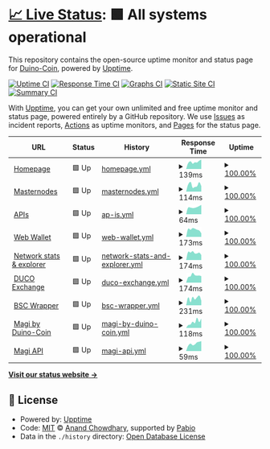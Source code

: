 # [📈 Live Status](https://status.duinocoin.com): <!--live status--> **🟩 All systems operational**

This repository contains the open-source uptime monitor and status page for [Duino-Coin](https://duinocoin.com), powered by [Upptime](https://github.com/upptime/upptime).

[![Uptime CI](https://github.com/duino-coin/status.duinocoin.com/workflows/Uptime%20CI/badge.svg)](https://github.com/duino-coin/status.duinocoin.com/actions?query=workflow%3A%22Uptime+CI%22)
[![Response Time CI](https://github.com/duino-coin/status.duinocoin.com/workflows/Response%20Time%20CI/badge.svg)](https://github.com/duino-coin/status.duinocoin.com/actions?query=workflow%3A%22Response+Time+CI%22)
[![Graphs CI](https://github.com/duino-coin/status.duinocoin.com/workflows/Graphs%20CI/badge.svg)](https://github.com/duino-coin/status.duinocoin.com/actions?query=workflow%3A%22Graphs+CI%22)
[![Static Site CI](https://github.com/duino-coin/status.duinocoin.com/workflows/Static%20Site%20CI/badge.svg)](https://github.com/duino-coin/status.duinocoin.com/actions?query=workflow%3A%22Static+Site+CI%22)
[![Summary CI](https://github.com/duino-coin/status.duinocoin.com/workflows/Summary%20CI/badge.svg)](https://github.com/duino-coin/status.duinocoin.com/actions?query=workflow%3A%22Summary+CI%22)

With [Upptime](https://upptime.js.org), you can get your own unlimited and free uptime monitor and status page, powered entirely by a GitHub repository. We use [Issues](https://github.com/duino-coin/status.duinocoin.com/issues) as incident reports, [Actions](https://github.com/duino-coin/status.duinocoin.com/actions) as uptime monitors, and [Pages](https://status.duinocoin.com) for the status page.

<!--start: status pages-->
<!-- This summary is generated by Upptime (https://github.com/upptime/upptime) -->
<!-- Do not edit this manually, your changes will be overwritten -->
<!-- prettier-ignore -->
| URL | Status | History | Response Time | Uptime |
| --- | ------ | ------- | ------------- | ------ |
| <img alt="" src="https://duinocoin.com/assets/icons/duco.svg" height="13"> [Homepage](https://duinocoin.com) | 🟩 Up | [homepage.yml](https://github.com/duino-coin/status.duinocoin.com/commits/HEAD/history/homepage.yml) | <details><summary><img alt="Response time graph" src="./graphs/homepage/response-time-week.png" height="20"> 139ms</summary><br><a href="https://status.duinocoin.com/history/homepage"><img alt="Response time 113" src="https://img.shields.io/endpoint?url=https%3A%2F%2Fraw.githubusercontent.com%2Fduino-coin%2Fstatus.duinocoin.com%2FHEAD%2Fapi%2Fhomepage%2Fresponse-time.json"></a><br><a href="https://status.duinocoin.com/history/homepage"><img alt="24-hour response time 184" src="https://img.shields.io/endpoint?url=https%3A%2F%2Fraw.githubusercontent.com%2Fduino-coin%2Fstatus.duinocoin.com%2FHEAD%2Fapi%2Fhomepage%2Fresponse-time-day.json"></a><br><a href="https://status.duinocoin.com/history/homepage"><img alt="7-day response time 139" src="https://img.shields.io/endpoint?url=https%3A%2F%2Fraw.githubusercontent.com%2Fduino-coin%2Fstatus.duinocoin.com%2FHEAD%2Fapi%2Fhomepage%2Fresponse-time-week.json"></a><br><a href="https://status.duinocoin.com/history/homepage"><img alt="30-day response time 125" src="https://img.shields.io/endpoint?url=https%3A%2F%2Fraw.githubusercontent.com%2Fduino-coin%2Fstatus.duinocoin.com%2FHEAD%2Fapi%2Fhomepage%2Fresponse-time-month.json"></a><br><a href="https://status.duinocoin.com/history/homepage"><img alt="1-year response time 113" src="https://img.shields.io/endpoint?url=https%3A%2F%2Fraw.githubusercontent.com%2Fduino-coin%2Fstatus.duinocoin.com%2FHEAD%2Fapi%2Fhomepage%2Fresponse-time-year.json"></a></details> | <details><summary><a href="https://status.duinocoin.com/history/homepage">100.00%</a></summary><a href="https://status.duinocoin.com/history/homepage"><img alt="All-time uptime 100.00%" src="https://img.shields.io/endpoint?url=https%3A%2F%2Fraw.githubusercontent.com%2Fduino-coin%2Fstatus.duinocoin.com%2FHEAD%2Fapi%2Fhomepage%2Fuptime.json"></a><br><a href="https://status.duinocoin.com/history/homepage"><img alt="24-hour uptime 100.00%" src="https://img.shields.io/endpoint?url=https%3A%2F%2Fraw.githubusercontent.com%2Fduino-coin%2Fstatus.duinocoin.com%2FHEAD%2Fapi%2Fhomepage%2Fuptime-day.json"></a><br><a href="https://status.duinocoin.com/history/homepage"><img alt="7-day uptime 100.00%" src="https://img.shields.io/endpoint?url=https%3A%2F%2Fraw.githubusercontent.com%2Fduino-coin%2Fstatus.duinocoin.com%2FHEAD%2Fapi%2Fhomepage%2Fuptime-week.json"></a><br><a href="https://status.duinocoin.com/history/homepage"><img alt="30-day uptime 100.00%" src="https://img.shields.io/endpoint?url=https%3A%2F%2Fraw.githubusercontent.com%2Fduino-coin%2Fstatus.duinocoin.com%2FHEAD%2Fapi%2Fhomepage%2Fuptime-month.json"></a><br><a href="https://status.duinocoin.com/history/homepage"><img alt="1-year uptime 100.00%" src="https://img.shields.io/endpoint?url=https%3A%2F%2Fraw.githubusercontent.com%2Fduino-coin%2Fstatus.duinocoin.com%2FHEAD%2Fapi%2Fhomepage%2Fuptime-year.json"></a></details>
| <img alt="" src="https://duinocoin.com/assets/icons/duco.svg" height="13"> [Masternodes](https://server.duinocoin.com/api.json) | 🟩 Up | [masternodes.yml](https://github.com/duino-coin/status.duinocoin.com/commits/HEAD/history/masternodes.yml) | <details><summary><img alt="Response time graph" src="./graphs/masternodes/response-time-week.png" height="20"> 114ms</summary><br><a href="https://status.duinocoin.com/history/masternodes"><img alt="Response time 110" src="https://img.shields.io/endpoint?url=https%3A%2F%2Fraw.githubusercontent.com%2Fduino-coin%2Fstatus.duinocoin.com%2FHEAD%2Fapi%2Fmasternodes%2Fresponse-time.json"></a><br><a href="https://status.duinocoin.com/history/masternodes"><img alt="24-hour response time 96" src="https://img.shields.io/endpoint?url=https%3A%2F%2Fraw.githubusercontent.com%2Fduino-coin%2Fstatus.duinocoin.com%2FHEAD%2Fapi%2Fmasternodes%2Fresponse-time-day.json"></a><br><a href="https://status.duinocoin.com/history/masternodes"><img alt="7-day response time 114" src="https://img.shields.io/endpoint?url=https%3A%2F%2Fraw.githubusercontent.com%2Fduino-coin%2Fstatus.duinocoin.com%2FHEAD%2Fapi%2Fmasternodes%2Fresponse-time-week.json"></a><br><a href="https://status.duinocoin.com/history/masternodes"><img alt="30-day response time 129" src="https://img.shields.io/endpoint?url=https%3A%2F%2Fraw.githubusercontent.com%2Fduino-coin%2Fstatus.duinocoin.com%2FHEAD%2Fapi%2Fmasternodes%2Fresponse-time-month.json"></a><br><a href="https://status.duinocoin.com/history/masternodes"><img alt="1-year response time 110" src="https://img.shields.io/endpoint?url=https%3A%2F%2Fraw.githubusercontent.com%2Fduino-coin%2Fstatus.duinocoin.com%2FHEAD%2Fapi%2Fmasternodes%2Fresponse-time-year.json"></a></details> | <details><summary><a href="https://status.duinocoin.com/history/masternodes">100.00%</a></summary><a href="https://status.duinocoin.com/history/masternodes"><img alt="All-time uptime 100.00%" src="https://img.shields.io/endpoint?url=https%3A%2F%2Fraw.githubusercontent.com%2Fduino-coin%2Fstatus.duinocoin.com%2FHEAD%2Fapi%2Fmasternodes%2Fuptime.json"></a><br><a href="https://status.duinocoin.com/history/masternodes"><img alt="24-hour uptime 100.00%" src="https://img.shields.io/endpoint?url=https%3A%2F%2Fraw.githubusercontent.com%2Fduino-coin%2Fstatus.duinocoin.com%2FHEAD%2Fapi%2Fmasternodes%2Fuptime-day.json"></a><br><a href="https://status.duinocoin.com/history/masternodes"><img alt="7-day uptime 100.00%" src="https://img.shields.io/endpoint?url=https%3A%2F%2Fraw.githubusercontent.com%2Fduino-coin%2Fstatus.duinocoin.com%2FHEAD%2Fapi%2Fmasternodes%2Fuptime-week.json"></a><br><a href="https://status.duinocoin.com/history/masternodes"><img alt="30-day uptime 100.00%" src="https://img.shields.io/endpoint?url=https%3A%2F%2Fraw.githubusercontent.com%2Fduino-coin%2Fstatus.duinocoin.com%2FHEAD%2Fapi%2Fmasternodes%2Fuptime-month.json"></a><br><a href="https://status.duinocoin.com/history/masternodes"><img alt="1-year uptime 100.00%" src="https://img.shields.io/endpoint?url=https%3A%2F%2Fraw.githubusercontent.com%2Fduino-coin%2Fstatus.duinocoin.com%2FHEAD%2Fapi%2Fmasternodes%2Fuptime-year.json"></a></details>
| <img alt="" src="https://duinocoin.com/assets/icons/duco.svg" height="13"> [APIs](https://server.duinocoin.com/statistics) | 🟩 Up | [ap-is.yml](https://github.com/duino-coin/status.duinocoin.com/commits/HEAD/history/ap-is.yml) | <details><summary><img alt="Response time graph" src="./graphs/ap-is/response-time-week.png" height="20"> 64ms</summary><br><a href="https://status.duinocoin.com/history/ap-is"><img alt="Response time 54" src="https://img.shields.io/endpoint?url=https%3A%2F%2Fraw.githubusercontent.com%2Fduino-coin%2Fstatus.duinocoin.com%2FHEAD%2Fapi%2Fap-is%2Fresponse-time.json"></a><br><a href="https://status.duinocoin.com/history/ap-is"><img alt="24-hour response time 82" src="https://img.shields.io/endpoint?url=https%3A%2F%2Fraw.githubusercontent.com%2Fduino-coin%2Fstatus.duinocoin.com%2FHEAD%2Fapi%2Fap-is%2Fresponse-time-day.json"></a><br><a href="https://status.duinocoin.com/history/ap-is"><img alt="7-day response time 64" src="https://img.shields.io/endpoint?url=https%3A%2F%2Fraw.githubusercontent.com%2Fduino-coin%2Fstatus.duinocoin.com%2FHEAD%2Fapi%2Fap-is%2Fresponse-time-week.json"></a><br><a href="https://status.duinocoin.com/history/ap-is"><img alt="30-day response time 70" src="https://img.shields.io/endpoint?url=https%3A%2F%2Fraw.githubusercontent.com%2Fduino-coin%2Fstatus.duinocoin.com%2FHEAD%2Fapi%2Fap-is%2Fresponse-time-month.json"></a><br><a href="https://status.duinocoin.com/history/ap-is"><img alt="1-year response time 54" src="https://img.shields.io/endpoint?url=https%3A%2F%2Fraw.githubusercontent.com%2Fduino-coin%2Fstatus.duinocoin.com%2FHEAD%2Fapi%2Fap-is%2Fresponse-time-year.json"></a></details> | <details><summary><a href="https://status.duinocoin.com/history/ap-is">100.00%</a></summary><a href="https://status.duinocoin.com/history/ap-is"><img alt="All-time uptime 100.00%" src="https://img.shields.io/endpoint?url=https%3A%2F%2Fraw.githubusercontent.com%2Fduino-coin%2Fstatus.duinocoin.com%2FHEAD%2Fapi%2Fap-is%2Fuptime.json"></a><br><a href="https://status.duinocoin.com/history/ap-is"><img alt="24-hour uptime 100.00%" src="https://img.shields.io/endpoint?url=https%3A%2F%2Fraw.githubusercontent.com%2Fduino-coin%2Fstatus.duinocoin.com%2FHEAD%2Fapi%2Fap-is%2Fuptime-day.json"></a><br><a href="https://status.duinocoin.com/history/ap-is"><img alt="7-day uptime 100.00%" src="https://img.shields.io/endpoint?url=https%3A%2F%2Fraw.githubusercontent.com%2Fduino-coin%2Fstatus.duinocoin.com%2FHEAD%2Fapi%2Fap-is%2Fuptime-week.json"></a><br><a href="https://status.duinocoin.com/history/ap-is"><img alt="30-day uptime 100.00%" src="https://img.shields.io/endpoint?url=https%3A%2F%2Fraw.githubusercontent.com%2Fduino-coin%2Fstatus.duinocoin.com%2FHEAD%2Fapi%2Fap-is%2Fuptime-month.json"></a><br><a href="https://status.duinocoin.com/history/ap-is"><img alt="1-year uptime 100.00%" src="https://img.shields.io/endpoint?url=https%3A%2F%2Fraw.githubusercontent.com%2Fduino-coin%2Fstatus.duinocoin.com%2FHEAD%2Fapi%2Fap-is%2Fuptime-year.json"></a></details>
| <img alt="" src="https://wallet.duinocoin.com/assets/duco.svg" height="13"> [Web Wallet](https://wallet.duinocoin.com) | 🟩 Up | [web-wallet.yml](https://github.com/duino-coin/status.duinocoin.com/commits/HEAD/history/web-wallet.yml) | <details><summary><img alt="Response time graph" src="./graphs/web-wallet/response-time-week.png" height="20"> 173ms</summary><br><a href="https://status.duinocoin.com/history/web-wallet"><img alt="Response time 176" src="https://img.shields.io/endpoint?url=https%3A%2F%2Fraw.githubusercontent.com%2Fduino-coin%2Fstatus.duinocoin.com%2FHEAD%2Fapi%2Fweb-wallet%2Fresponse-time.json"></a><br><a href="https://status.duinocoin.com/history/web-wallet"><img alt="24-hour response time 85" src="https://img.shields.io/endpoint?url=https%3A%2F%2Fraw.githubusercontent.com%2Fduino-coin%2Fstatus.duinocoin.com%2FHEAD%2Fapi%2Fweb-wallet%2Fresponse-time-day.json"></a><br><a href="https://status.duinocoin.com/history/web-wallet"><img alt="7-day response time 173" src="https://img.shields.io/endpoint?url=https%3A%2F%2Fraw.githubusercontent.com%2Fduino-coin%2Fstatus.duinocoin.com%2FHEAD%2Fapi%2Fweb-wallet%2Fresponse-time-week.json"></a><br><a href="https://status.duinocoin.com/history/web-wallet"><img alt="30-day response time 194" src="https://img.shields.io/endpoint?url=https%3A%2F%2Fraw.githubusercontent.com%2Fduino-coin%2Fstatus.duinocoin.com%2FHEAD%2Fapi%2Fweb-wallet%2Fresponse-time-month.json"></a><br><a href="https://status.duinocoin.com/history/web-wallet"><img alt="1-year response time 176" src="https://img.shields.io/endpoint?url=https%3A%2F%2Fraw.githubusercontent.com%2Fduino-coin%2Fstatus.duinocoin.com%2FHEAD%2Fapi%2Fweb-wallet%2Fresponse-time-year.json"></a></details> | <details><summary><a href="https://status.duinocoin.com/history/web-wallet">100.00%</a></summary><a href="https://status.duinocoin.com/history/web-wallet"><img alt="All-time uptime 100.00%" src="https://img.shields.io/endpoint?url=https%3A%2F%2Fraw.githubusercontent.com%2Fduino-coin%2Fstatus.duinocoin.com%2FHEAD%2Fapi%2Fweb-wallet%2Fuptime.json"></a><br><a href="https://status.duinocoin.com/history/web-wallet"><img alt="24-hour uptime 100.00%" src="https://img.shields.io/endpoint?url=https%3A%2F%2Fraw.githubusercontent.com%2Fduino-coin%2Fstatus.duinocoin.com%2FHEAD%2Fapi%2Fweb-wallet%2Fuptime-day.json"></a><br><a href="https://status.duinocoin.com/history/web-wallet"><img alt="7-day uptime 100.00%" src="https://img.shields.io/endpoint?url=https%3A%2F%2Fraw.githubusercontent.com%2Fduino-coin%2Fstatus.duinocoin.com%2FHEAD%2Fapi%2Fweb-wallet%2Fuptime-week.json"></a><br><a href="https://status.duinocoin.com/history/web-wallet"><img alt="30-day uptime 100.00%" src="https://img.shields.io/endpoint?url=https%3A%2F%2Fraw.githubusercontent.com%2Fduino-coin%2Fstatus.duinocoin.com%2FHEAD%2Fapi%2Fweb-wallet%2Fuptime-month.json"></a><br><a href="https://status.duinocoin.com/history/web-wallet"><img alt="1-year uptime 100.00%" src="https://img.shields.io/endpoint?url=https%3A%2F%2Fraw.githubusercontent.com%2Fduino-coin%2Fstatus.duinocoin.com%2FHEAD%2Fapi%2Fweb-wallet%2Fuptime-year.json"></a></details>
| <img alt="" src="https://explorer.duinocoin.com/assets/duco.svg" height="13"> [Network stats & explorer](https://explorer.duinocoin.com) | 🟩 Up | [network-stats-and-explorer.yml](https://github.com/duino-coin/status.duinocoin.com/commits/HEAD/history/network-stats-and-explorer.yml) | <details><summary><img alt="Response time graph" src="./graphs/network-stats-and-explorer/response-time-week.png" height="20"> 174ms</summary><br><a href="https://status.duinocoin.com/history/network-stats-and-explorer"><img alt="Response time 173" src="https://img.shields.io/endpoint?url=https%3A%2F%2Fraw.githubusercontent.com%2Fduino-coin%2Fstatus.duinocoin.com%2FHEAD%2Fapi%2Fnetwork-stats-and-explorer%2Fresponse-time.json"></a><br><a href="https://status.duinocoin.com/history/network-stats-and-explorer"><img alt="24-hour response time 121" src="https://img.shields.io/endpoint?url=https%3A%2F%2Fraw.githubusercontent.com%2Fduino-coin%2Fstatus.duinocoin.com%2FHEAD%2Fapi%2Fnetwork-stats-and-explorer%2Fresponse-time-day.json"></a><br><a href="https://status.duinocoin.com/history/network-stats-and-explorer"><img alt="7-day response time 174" src="https://img.shields.io/endpoint?url=https%3A%2F%2Fraw.githubusercontent.com%2Fduino-coin%2Fstatus.duinocoin.com%2FHEAD%2Fapi%2Fnetwork-stats-and-explorer%2Fresponse-time-week.json"></a><br><a href="https://status.duinocoin.com/history/network-stats-and-explorer"><img alt="30-day response time 165" src="https://img.shields.io/endpoint?url=https%3A%2F%2Fraw.githubusercontent.com%2Fduino-coin%2Fstatus.duinocoin.com%2FHEAD%2Fapi%2Fnetwork-stats-and-explorer%2Fresponse-time-month.json"></a><br><a href="https://status.duinocoin.com/history/network-stats-and-explorer"><img alt="1-year response time 173" src="https://img.shields.io/endpoint?url=https%3A%2F%2Fraw.githubusercontent.com%2Fduino-coin%2Fstatus.duinocoin.com%2FHEAD%2Fapi%2Fnetwork-stats-and-explorer%2Fresponse-time-year.json"></a></details> | <details><summary><a href="https://status.duinocoin.com/history/network-stats-and-explorer">100.00%</a></summary><a href="https://status.duinocoin.com/history/network-stats-and-explorer"><img alt="All-time uptime 100.00%" src="https://img.shields.io/endpoint?url=https%3A%2F%2Fraw.githubusercontent.com%2Fduino-coin%2Fstatus.duinocoin.com%2FHEAD%2Fapi%2Fnetwork-stats-and-explorer%2Fuptime.json"></a><br><a href="https://status.duinocoin.com/history/network-stats-and-explorer"><img alt="24-hour uptime 100.00%" src="https://img.shields.io/endpoint?url=https%3A%2F%2Fraw.githubusercontent.com%2Fduino-coin%2Fstatus.duinocoin.com%2FHEAD%2Fapi%2Fnetwork-stats-and-explorer%2Fuptime-day.json"></a><br><a href="https://status.duinocoin.com/history/network-stats-and-explorer"><img alt="7-day uptime 100.00%" src="https://img.shields.io/endpoint?url=https%3A%2F%2Fraw.githubusercontent.com%2Fduino-coin%2Fstatus.duinocoin.com%2FHEAD%2Fapi%2Fnetwork-stats-and-explorer%2Fuptime-week.json"></a><br><a href="https://status.duinocoin.com/history/network-stats-and-explorer"><img alt="30-day uptime 100.00%" src="https://img.shields.io/endpoint?url=https%3A%2F%2Fraw.githubusercontent.com%2Fduino-coin%2Fstatus.duinocoin.com%2FHEAD%2Fapi%2Fnetwork-stats-and-explorer%2Fuptime-month.json"></a><br><a href="https://status.duinocoin.com/history/network-stats-and-explorer"><img alt="1-year uptime 100.00%" src="https://img.shields.io/endpoint?url=https%3A%2F%2Fraw.githubusercontent.com%2Fduino-coin%2Fstatus.duinocoin.com%2FHEAD%2Fapi%2Fnetwork-stats-and-explorer%2Fuptime-year.json"></a></details>
| <img alt="" src="https://icons.duckduckgo.com/ip3/exchange.duinocoin.com.ico" height="13"> [DUCO Exchange](https://exchange.duinocoin.com) | 🟩 Up | [duco-exchange.yml](https://github.com/duino-coin/status.duinocoin.com/commits/HEAD/history/duco-exchange.yml) | <details><summary><img alt="Response time graph" src="./graphs/duco-exchange/response-time-week.png" height="20"> 174ms</summary><br><a href="https://status.duinocoin.com/history/duco-exchange"><img alt="Response time 152" src="https://img.shields.io/endpoint?url=https%3A%2F%2Fraw.githubusercontent.com%2Fduino-coin%2Fstatus.duinocoin.com%2FHEAD%2Fapi%2Fduco-exchange%2Fresponse-time.json"></a><br><a href="https://status.duinocoin.com/history/duco-exchange"><img alt="24-hour response time 158" src="https://img.shields.io/endpoint?url=https%3A%2F%2Fraw.githubusercontent.com%2Fduino-coin%2Fstatus.duinocoin.com%2FHEAD%2Fapi%2Fduco-exchange%2Fresponse-time-day.json"></a><br><a href="https://status.duinocoin.com/history/duco-exchange"><img alt="7-day response time 174" src="https://img.shields.io/endpoint?url=https%3A%2F%2Fraw.githubusercontent.com%2Fduino-coin%2Fstatus.duinocoin.com%2FHEAD%2Fapi%2Fduco-exchange%2Fresponse-time-week.json"></a><br><a href="https://status.duinocoin.com/history/duco-exchange"><img alt="30-day response time 168" src="https://img.shields.io/endpoint?url=https%3A%2F%2Fraw.githubusercontent.com%2Fduino-coin%2Fstatus.duinocoin.com%2FHEAD%2Fapi%2Fduco-exchange%2Fresponse-time-month.json"></a><br><a href="https://status.duinocoin.com/history/duco-exchange"><img alt="1-year response time 152" src="https://img.shields.io/endpoint?url=https%3A%2F%2Fraw.githubusercontent.com%2Fduino-coin%2Fstatus.duinocoin.com%2FHEAD%2Fapi%2Fduco-exchange%2Fresponse-time-year.json"></a></details> | <details><summary><a href="https://status.duinocoin.com/history/duco-exchange">100.00%</a></summary><a href="https://status.duinocoin.com/history/duco-exchange"><img alt="All-time uptime 100.00%" src="https://img.shields.io/endpoint?url=https%3A%2F%2Fraw.githubusercontent.com%2Fduino-coin%2Fstatus.duinocoin.com%2FHEAD%2Fapi%2Fduco-exchange%2Fuptime.json"></a><br><a href="https://status.duinocoin.com/history/duco-exchange"><img alt="24-hour uptime 100.00%" src="https://img.shields.io/endpoint?url=https%3A%2F%2Fraw.githubusercontent.com%2Fduino-coin%2Fstatus.duinocoin.com%2FHEAD%2Fapi%2Fduco-exchange%2Fuptime-day.json"></a><br><a href="https://status.duinocoin.com/history/duco-exchange"><img alt="7-day uptime 100.00%" src="https://img.shields.io/endpoint?url=https%3A%2F%2Fraw.githubusercontent.com%2Fduino-coin%2Fstatus.duinocoin.com%2FHEAD%2Fapi%2Fduco-exchange%2Fuptime-week.json"></a><br><a href="https://status.duinocoin.com/history/duco-exchange"><img alt="30-day uptime 100.00%" src="https://img.shields.io/endpoint?url=https%3A%2F%2Fraw.githubusercontent.com%2Fduino-coin%2Fstatus.duinocoin.com%2FHEAD%2Fapi%2Fduco-exchange%2Fuptime-month.json"></a><br><a href="https://status.duinocoin.com/history/duco-exchange"><img alt="1-year uptime 100.00%" src="https://img.shields.io/endpoint?url=https%3A%2F%2Fraw.githubusercontent.com%2Fduino-coin%2Fstatus.duinocoin.com%2FHEAD%2Fapi%2Fduco-exchange%2Fuptime-year.json"></a></details>
| <img alt="" src="https://icons.duckduckgo.com/ip3/bsc.duinocoin.com.ico" height="13"> [BSC Wrapper](https://bsc.duinocoin.com) | 🟩 Up | [bsc-wrapper.yml](https://github.com/duino-coin/status.duinocoin.com/commits/HEAD/history/bsc-wrapper.yml) | <details><summary><img alt="Response time graph" src="./graphs/bsc-wrapper/response-time-week.png" height="20"> 231ms</summary><br><a href="https://status.duinocoin.com/history/bsc-wrapper"><img alt="Response time 172" src="https://img.shields.io/endpoint?url=https%3A%2F%2Fraw.githubusercontent.com%2Fduino-coin%2Fstatus.duinocoin.com%2FHEAD%2Fapi%2Fbsc-wrapper%2Fresponse-time.json"></a><br><a href="https://status.duinocoin.com/history/bsc-wrapper"><img alt="24-hour response time 154" src="https://img.shields.io/endpoint?url=https%3A%2F%2Fraw.githubusercontent.com%2Fduino-coin%2Fstatus.duinocoin.com%2FHEAD%2Fapi%2Fbsc-wrapper%2Fresponse-time-day.json"></a><br><a href="https://status.duinocoin.com/history/bsc-wrapper"><img alt="7-day response time 231" src="https://img.shields.io/endpoint?url=https%3A%2F%2Fraw.githubusercontent.com%2Fduino-coin%2Fstatus.duinocoin.com%2FHEAD%2Fapi%2Fbsc-wrapper%2Fresponse-time-week.json"></a><br><a href="https://status.duinocoin.com/history/bsc-wrapper"><img alt="30-day response time 193" src="https://img.shields.io/endpoint?url=https%3A%2F%2Fraw.githubusercontent.com%2Fduino-coin%2Fstatus.duinocoin.com%2FHEAD%2Fapi%2Fbsc-wrapper%2Fresponse-time-month.json"></a><br><a href="https://status.duinocoin.com/history/bsc-wrapper"><img alt="1-year response time 172" src="https://img.shields.io/endpoint?url=https%3A%2F%2Fraw.githubusercontent.com%2Fduino-coin%2Fstatus.duinocoin.com%2FHEAD%2Fapi%2Fbsc-wrapper%2Fresponse-time-year.json"></a></details> | <details><summary><a href="https://status.duinocoin.com/history/bsc-wrapper">100.00%</a></summary><a href="https://status.duinocoin.com/history/bsc-wrapper"><img alt="All-time uptime 100.00%" src="https://img.shields.io/endpoint?url=https%3A%2F%2Fraw.githubusercontent.com%2Fduino-coin%2Fstatus.duinocoin.com%2FHEAD%2Fapi%2Fbsc-wrapper%2Fuptime.json"></a><br><a href="https://status.duinocoin.com/history/bsc-wrapper"><img alt="24-hour uptime 100.00%" src="https://img.shields.io/endpoint?url=https%3A%2F%2Fraw.githubusercontent.com%2Fduino-coin%2Fstatus.duinocoin.com%2FHEAD%2Fapi%2Fbsc-wrapper%2Fuptime-day.json"></a><br><a href="https://status.duinocoin.com/history/bsc-wrapper"><img alt="7-day uptime 100.00%" src="https://img.shields.io/endpoint?url=https%3A%2F%2Fraw.githubusercontent.com%2Fduino-coin%2Fstatus.duinocoin.com%2FHEAD%2Fapi%2Fbsc-wrapper%2Fuptime-week.json"></a><br><a href="https://status.duinocoin.com/history/bsc-wrapper"><img alt="30-day uptime 100.00%" src="https://img.shields.io/endpoint?url=https%3A%2F%2Fraw.githubusercontent.com%2Fduino-coin%2Fstatus.duinocoin.com%2FHEAD%2Fapi%2Fbsc-wrapper%2Fuptime-month.json"></a><br><a href="https://status.duinocoin.com/history/bsc-wrapper"><img alt="1-year uptime 100.00%" src="https://img.shields.io/endpoint?url=https%3A%2F%2Fraw.githubusercontent.com%2Fduino-coin%2Fstatus.duinocoin.com%2FHEAD%2Fapi%2Fbsc-wrapper%2Fuptime-year.json"></a></details>
| <img alt="" src="https://magi.duinocoin.com/images/magi2021_dark.png" height="13"> [Magi by Duino-Coin](https://magi.duinocoin.com) | 🟩 Up | [magi-by-duino-coin.yml](https://github.com/duino-coin/status.duinocoin.com/commits/HEAD/history/magi-by-duino-coin.yml) | <details><summary><img alt="Response time graph" src="./graphs/magi-by-duino-coin/response-time-week.png" height="20"> 118ms</summary><br><a href="https://status.duinocoin.com/history/magi-by-duino-coin"><img alt="Response time 93" src="https://img.shields.io/endpoint?url=https%3A%2F%2Fraw.githubusercontent.com%2Fduino-coin%2Fstatus.duinocoin.com%2FHEAD%2Fapi%2Fmagi-by-duino-coin%2Fresponse-time.json"></a><br><a href="https://status.duinocoin.com/history/magi-by-duino-coin"><img alt="24-hour response time 181" src="https://img.shields.io/endpoint?url=https%3A%2F%2Fraw.githubusercontent.com%2Fduino-coin%2Fstatus.duinocoin.com%2FHEAD%2Fapi%2Fmagi-by-duino-coin%2Fresponse-time-day.json"></a><br><a href="https://status.duinocoin.com/history/magi-by-duino-coin"><img alt="7-day response time 118" src="https://img.shields.io/endpoint?url=https%3A%2F%2Fraw.githubusercontent.com%2Fduino-coin%2Fstatus.duinocoin.com%2FHEAD%2Fapi%2Fmagi-by-duino-coin%2Fresponse-time-week.json"></a><br><a href="https://status.duinocoin.com/history/magi-by-duino-coin"><img alt="30-day response time 113" src="https://img.shields.io/endpoint?url=https%3A%2F%2Fraw.githubusercontent.com%2Fduino-coin%2Fstatus.duinocoin.com%2FHEAD%2Fapi%2Fmagi-by-duino-coin%2Fresponse-time-month.json"></a><br><a href="https://status.duinocoin.com/history/magi-by-duino-coin"><img alt="1-year response time 93" src="https://img.shields.io/endpoint?url=https%3A%2F%2Fraw.githubusercontent.com%2Fduino-coin%2Fstatus.duinocoin.com%2FHEAD%2Fapi%2Fmagi-by-duino-coin%2Fresponse-time-year.json"></a></details> | <details><summary><a href="https://status.duinocoin.com/history/magi-by-duino-coin">100.00%</a></summary><a href="https://status.duinocoin.com/history/magi-by-duino-coin"><img alt="All-time uptime 100.00%" src="https://img.shields.io/endpoint?url=https%3A%2F%2Fraw.githubusercontent.com%2Fduino-coin%2Fstatus.duinocoin.com%2FHEAD%2Fapi%2Fmagi-by-duino-coin%2Fuptime.json"></a><br><a href="https://status.duinocoin.com/history/magi-by-duino-coin"><img alt="24-hour uptime 100.00%" src="https://img.shields.io/endpoint?url=https%3A%2F%2Fraw.githubusercontent.com%2Fduino-coin%2Fstatus.duinocoin.com%2FHEAD%2Fapi%2Fmagi-by-duino-coin%2Fuptime-day.json"></a><br><a href="https://status.duinocoin.com/history/magi-by-duino-coin"><img alt="7-day uptime 100.00%" src="https://img.shields.io/endpoint?url=https%3A%2F%2Fraw.githubusercontent.com%2Fduino-coin%2Fstatus.duinocoin.com%2FHEAD%2Fapi%2Fmagi-by-duino-coin%2Fuptime-week.json"></a><br><a href="https://status.duinocoin.com/history/magi-by-duino-coin"><img alt="30-day uptime 100.00%" src="https://img.shields.io/endpoint?url=https%3A%2F%2Fraw.githubusercontent.com%2Fduino-coin%2Fstatus.duinocoin.com%2FHEAD%2Fapi%2Fmagi-by-duino-coin%2Fuptime-month.json"></a><br><a href="https://status.duinocoin.com/history/magi-by-duino-coin"><img alt="1-year uptime 100.00%" src="https://img.shields.io/endpoint?url=https%3A%2F%2Fraw.githubusercontent.com%2Fduino-coin%2Fstatus.duinocoin.com%2FHEAD%2Fapi%2Fmagi-by-duino-coin%2Fuptime-year.json"></a></details>
| <img alt="" src="https://magi.duinocoin.com/images/magi2021_dark.png" height="13"> [Magi API](https://magi.duinocoin.com/statistics) | 🟩 Up | [magi-api.yml](https://github.com/duino-coin/status.duinocoin.com/commits/HEAD/history/magi-api.yml) | <details><summary><img alt="Response time graph" src="./graphs/magi-api/response-time-week.png" height="20"> 59ms</summary><br><a href="https://status.duinocoin.com/history/magi-api"><img alt="Response time 54" src="https://img.shields.io/endpoint?url=https%3A%2F%2Fraw.githubusercontent.com%2Fduino-coin%2Fstatus.duinocoin.com%2FHEAD%2Fapi%2Fmagi-api%2Fresponse-time.json"></a><br><a href="https://status.duinocoin.com/history/magi-api"><img alt="24-hour response time 78" src="https://img.shields.io/endpoint?url=https%3A%2F%2Fraw.githubusercontent.com%2Fduino-coin%2Fstatus.duinocoin.com%2FHEAD%2Fapi%2Fmagi-api%2Fresponse-time-day.json"></a><br><a href="https://status.duinocoin.com/history/magi-api"><img alt="7-day response time 59" src="https://img.shields.io/endpoint?url=https%3A%2F%2Fraw.githubusercontent.com%2Fduino-coin%2Fstatus.duinocoin.com%2FHEAD%2Fapi%2Fmagi-api%2Fresponse-time-week.json"></a><br><a href="https://status.duinocoin.com/history/magi-api"><img alt="30-day response time 73" src="https://img.shields.io/endpoint?url=https%3A%2F%2Fraw.githubusercontent.com%2Fduino-coin%2Fstatus.duinocoin.com%2FHEAD%2Fapi%2Fmagi-api%2Fresponse-time-month.json"></a><br><a href="https://status.duinocoin.com/history/magi-api"><img alt="1-year response time 54" src="https://img.shields.io/endpoint?url=https%3A%2F%2Fraw.githubusercontent.com%2Fduino-coin%2Fstatus.duinocoin.com%2FHEAD%2Fapi%2Fmagi-api%2Fresponse-time-year.json"></a></details> | <details><summary><a href="https://status.duinocoin.com/history/magi-api">100.00%</a></summary><a href="https://status.duinocoin.com/history/magi-api"><img alt="All-time uptime 100.00%" src="https://img.shields.io/endpoint?url=https%3A%2F%2Fraw.githubusercontent.com%2Fduino-coin%2Fstatus.duinocoin.com%2FHEAD%2Fapi%2Fmagi-api%2Fuptime.json"></a><br><a href="https://status.duinocoin.com/history/magi-api"><img alt="24-hour uptime 100.00%" src="https://img.shields.io/endpoint?url=https%3A%2F%2Fraw.githubusercontent.com%2Fduino-coin%2Fstatus.duinocoin.com%2FHEAD%2Fapi%2Fmagi-api%2Fuptime-day.json"></a><br><a href="https://status.duinocoin.com/history/magi-api"><img alt="7-day uptime 100.00%" src="https://img.shields.io/endpoint?url=https%3A%2F%2Fraw.githubusercontent.com%2Fduino-coin%2Fstatus.duinocoin.com%2FHEAD%2Fapi%2Fmagi-api%2Fuptime-week.json"></a><br><a href="https://status.duinocoin.com/history/magi-api"><img alt="30-day uptime 100.00%" src="https://img.shields.io/endpoint?url=https%3A%2F%2Fraw.githubusercontent.com%2Fduino-coin%2Fstatus.duinocoin.com%2FHEAD%2Fapi%2Fmagi-api%2Fuptime-month.json"></a><br><a href="https://status.duinocoin.com/history/magi-api"><img alt="1-year uptime 100.00%" src="https://img.shields.io/endpoint?url=https%3A%2F%2Fraw.githubusercontent.com%2Fduino-coin%2Fstatus.duinocoin.com%2FHEAD%2Fapi%2Fmagi-api%2Fuptime-year.json"></a></details>

<!--end: status pages-->

[**Visit our status website →**](https://status.duinocoin.com)

## 📄 License

- Powered by: [Upptime](https://github.com/upptime/upptime)
- Code: [MIT](./LICENSE) © [Anand Chowdhary](https://anandchowdhary.com), supported by [Pabio](https://pabio.com)
- Data in the `./history` directory: [Open Database License](https://opendatacommons.org/licenses/odbl/1-0/)
